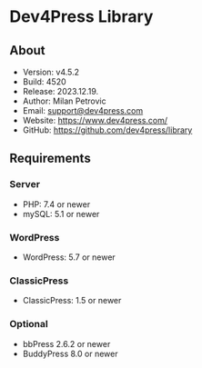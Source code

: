 # Dev4Press Library
## About

* Version: v4.5.2
* Build:   4520
* Release: 2023.12.19.
* Author:  Milan Petrovic
* Email:   support@dev4press.com
* Website: https://www.dev4press.com/
* GitHub:  https://github.com/dev4press/library

## Requirements

### Server

* PHP: 7.4 or newer
* mySQL: 5.1 or newer

### WordPress

* WordPress: 5.7 or newer

### ClassicPress

* ClassicPress: 1.5 or newer

### Optional

* bbPress 2.6.2 or newer
* BuddyPress 8.0 or newer
